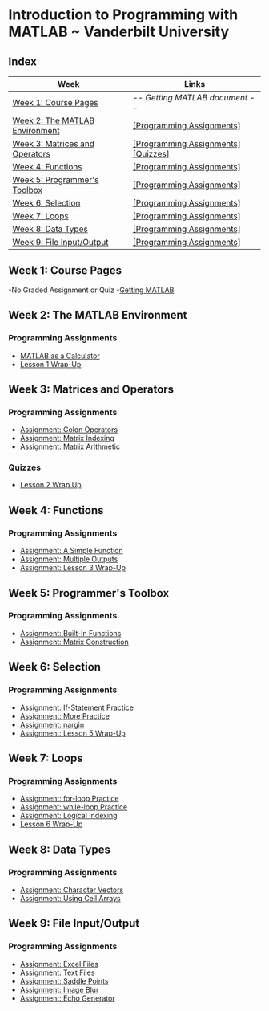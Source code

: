 # Introduction to Programming with MATLAB ~ Vanderbilt University

## Index
| Week | Links | 
|------|-------|
| [Week 1: Course Pages](week-1-course-pages) | _-- Getting MATLAB document --_|
| [Week 2: The MATLAB Environment](#week-2-the-matlab-environment) | [[Programming Assignments]](#programming-assignments) |
| [Week 3: Matrices and Operators](#week-3-matrices-and-operators) | [[Programming Assignments]](#programming-assignments-1) [[Quizzes]](#quizzes) |
| [Week 4: Functions](#week-4-functions) | [[Programming Assignments]](#programming-assignments-2) |
| [Week 5: Programmer's Toolbox](#week-5-programmers-toolbox) | [[Programming Assignments]](#programming-assignments-3) |
| [Week 6: Selection](#week-6-selection) | [[Programming Assignments]](#programming-assignments-4) |
| [Week 7: Loops](#week-7-loops) | [[Programming Assignments]](#programming-assignments-5) |
| [Week 8: Data Types](#week-8-data-types) | [[Programming Assignments]](#programming-assignments-6) |
| [Week 9: File Input/Output](#week-9-file-inputoutput) | [[Programming Assignments]](#programming-assignments-7) |


## Week 1: Course Pages
-No Graded Assignment or Quiz
-[Getting MATLAB](week-1/)


## Week 2: The MATLAB Environment
### Programming Assignments
- [MATLAB as a Calculator](week-2/program1.m)
- [Lesson 1 Wrap-Up](week-2/lesson_1_wrap_up.m)

## Week 3: Matrices and Operators
### Programming Assignments
- [Assignment: Colon Operators](week-3/colon_operators.m)
- [Assignment: Matrix Indexing](week-3/matrix_indexing.m)
- [Assignment: Matrix Arithmetic](week-3/matrix_arithmetic.m)

### Quizzes
- [Lesson 2 Wrap Up](week-3/lesson-2-wrap-up.md)

## Week 4: Functions
### Programming Assignments
- [Assignment: A Simple Function](week-4/tri_area.m)
- [Assignment: Multiple Outputs](week-4/corners.m)
- [Assignment: Lesson 3 Wrap-Up](week-4/taxi_fare.m)

## Week 5: Programmer's Toolbox
### Programming Assignments
- [Assignment: Built-In Functions](week-5/minimax.m)
- [Assignment: Matrix Construction](week-5/trio.m)

## Week 6: Selection
### Programming Assignments
- [Assignment: If-Statement Practice](week-6/picker.m)
- [Assignment: More Practice](week-6/eligible.m)
- [Assignment: nargin](week-6/under_age.m)
- [Assignment: Lesson 5 Wrap-Up](week-6/valid_date.m)

## Week 7: Loops
### Programming Assignments
- [Assignment: for-loop Practice](week-7/halfsum.m)
- [Assignment: while-loop Practice](week-7/next_prime.m)
- [Assignment: Logical Indexing](week-7/freezing.m)
- [Lesson 6 Wrap-Up](week-7/max_sum.m)

## Week 8: Data Types
### Programming Assignments
- [Assignment: Character Vectors](week-8/caesar.m)
- [Assignment: Using Cell Arrays](week-8/sparse2matrix.m)

## Week 9: File Input/Output
### Programming Assignments
- [Assignment: Excel Files](week-9/get_distance.m)
- [Assignment: Text Files](week-9/char_counter.m)
- [Assignment: Saddle Points](week-9/saddle.m)
- [Assignment: Image Blur](week-9/blur.m)
- [Assignment: Echo Generator](week-9/echo_gen.m)
